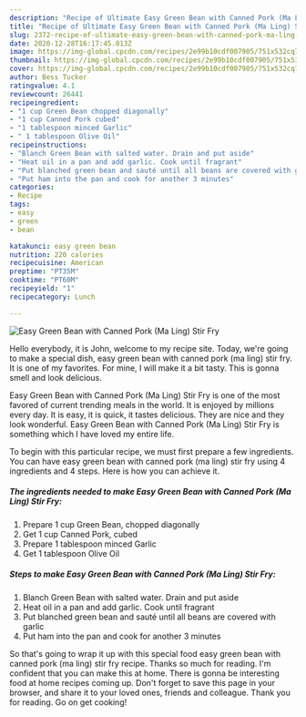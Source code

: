 ```yaml
---
description: "Recipe of Ultimate Easy Green Bean with Canned Pork (Ma Ling) Stir Fry"
title: "Recipe of Ultimate Easy Green Bean with Canned Pork (Ma Ling) Stir Fry"
slug: 2372-recipe-of-ultimate-easy-green-bean-with-canned-pork-ma-ling-stir-fry
date: 2020-12-28T16:17:45.813Z
image: https://img-global.cpcdn.com/recipes/2e99b10cdf007905/751x532cq70/easy-green-bean-with-canned-pork-ma-ling-stir-fry-recipe-main-photo.jpg
thumbnail: https://img-global.cpcdn.com/recipes/2e99b10cdf007905/751x532cq70/easy-green-bean-with-canned-pork-ma-ling-stir-fry-recipe-main-photo.jpg
cover: https://img-global.cpcdn.com/recipes/2e99b10cdf007905/751x532cq70/easy-green-bean-with-canned-pork-ma-ling-stir-fry-recipe-main-photo.jpg
author: Bess Tucker
ratingvalue: 4.1
reviewcount: 26441
recipeingredient:
- "1 cup Green Bean chopped diagonally"
- "1 cup Canned Pork cubed"
- "1 tablespoon minced Garlic"
- " 1 tablespoon Olive Oil"
recipeinstructions:
- "Blanch Green Bean with salted water. Drain and put aside"
- "Heat oil in a pan and add garlic. Cook until fragrant"
- "Put blanched green bean and sauté until all beans are covered with garlic"
- "Put ham into the pan and cook for another 3 minutes"
categories:
- Recipe
tags:
- easy
- green
- bean

katakunci: easy green bean 
nutrition: 220 calories
recipecuisine: American
preptime: "PT35M"
cooktime: "PT60M"
recipeyield: "1"
recipecategory: Lunch

---
```



![Easy Green Bean with Canned Pork (Ma Ling) Stir Fry](https://img-global.cpcdn.com/recipes/2e99b10cdf007905/751x532cq70/easy-green-bean-with-canned-pork-ma-ling-stir-fry-recipe-main-photo.jpg)

Hello everybody, it is John, welcome to my recipe site. Today, we're going to make a special dish, easy green bean with canned pork (ma ling) stir fry. It is one of my favorites. For mine, I will make it a bit tasty. This is gonna smell and look delicious.

Easy Green Bean with Canned Pork (Ma Ling) Stir Fry is one of the most favored of current trending meals in the world. It is enjoyed by millions every day. It is easy, it is quick, it tastes delicious. They are nice and they look wonderful. Easy Green Bean with Canned Pork (Ma Ling) Stir Fry is something which I have loved my entire life.




To begin with this particular recipe, we must first prepare a few ingredients. You can have easy green bean with canned pork (ma ling) stir fry using 4 ingredients and 4 steps. Here is how you can achieve it.

<!--inarticleads1-->

##### The ingredients needed to make Easy Green Bean with Canned Pork (Ma Ling) Stir Fry:

1. Prepare 1 cup Green Bean, chopped diagonally
1. Get 1 cup Canned Pork, cubed
1. Prepare 1 tablespoon minced Garlic
1. Get  1 tablespoon Olive Oil




<!--inarticleads2-->

##### Steps to make Easy Green Bean with Canned Pork (Ma Ling) Stir Fry:

1. Blanch Green Bean with salted water. Drain and put aside
1. Heat oil in a pan and add garlic. Cook until fragrant
1. Put blanched green bean and sauté until all beans are covered with garlic
1. Put ham into the pan and cook for another 3 minutes




So that's going to wrap it up with this special food easy green bean with canned pork (ma ling) stir fry recipe. Thanks so much for reading. I'm confident that you can make this at home. There is gonna be interesting food at home recipes coming up. Don't forget to save this page in your browser, and share it to your loved ones, friends and colleague. Thank you for reading. Go on get cooking!
